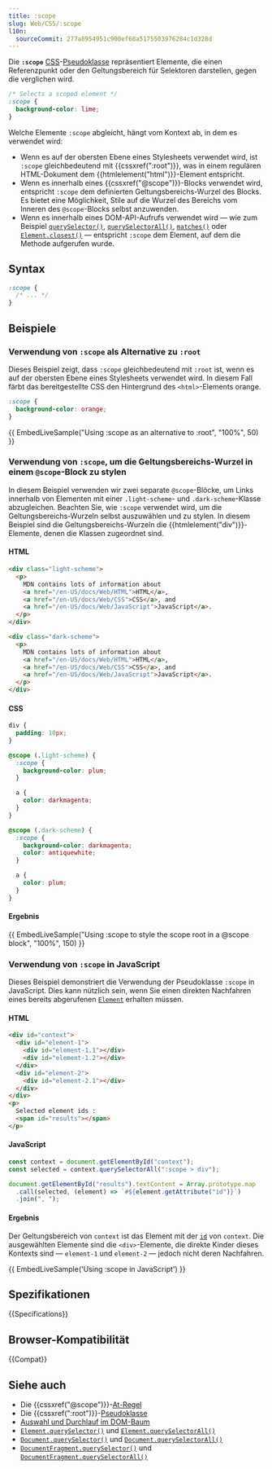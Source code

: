 ```yaml
---
title: :scope
slug: Web/CSS/:scope
l10n:
  sourceCommit: 277a8954951c900ef60a5175503976284c1d328d
---
```


Die **`:scope`** [CSS](/de/docs/Web/CSS)-[Pseudoklasse](/de/docs/Web/CSS/Pseudo-classes) repräsentiert Elemente, die einen Referenzpunkt oder den Geltungsbereich für Selektoren darstellen, gegen die verglichen wird.

```css
/* Selects a scoped element */
:scope {
  background-color: lime;
}
```

Welche Elemente `:scope` abgleicht, hängt vom Kontext ab, in dem es verwendet wird:

- Wenn es auf der obersten Ebene eines Stylesheets verwendet wird, ist `:scope` gleichbedeutend mit {{cssxref(":root")}}, was in einem regulären HTML-Dokument dem {{htmlelement("html")}}-Element entspricht.
- Wenn es innerhalb eines {{cssxref("@scope")}}-Blocks verwendet wird, entspricht `:scope` dem definierten Geltungsbereichs-Wurzel des Blocks. Es bietet eine Möglichkeit, Stile auf die Wurzel des Bereichs vom Inneren des `@scope`-Blocks selbst anzuwenden.
- Wenn es innerhalb eines DOM-API-Aufrufs verwendet wird — wie zum Beispiel [`querySelector()`](/de/docs/Web/API/Element/querySelector), [`querySelectorAll()`](/de/docs/Web/API/Element/querySelectorAll), [`matches()`](/de/docs/Web/API/Element/matches) oder [`Element.closest()`](/de/docs/Web/API/Element/closest) — entspricht `:scope` dem Element, auf dem die Methode aufgerufen wurde.

## Syntax

```css
:scope {
  /* ... */
}
```

## Beispiele

### Verwendung von `:scope` als Alternative zu `:root`

Dieses Beispiel zeigt, dass `:scope` gleichbedeutend mit `:root` ist, wenn es auf der obersten Ebene eines Stylesheets verwendet wird. In diesem Fall färbt das bereitgestellte CSS den Hintergrund des `<html>`-Elements orange.

```css
:scope {
  background-color: orange;
}
```

{{ EmbedLiveSample("Using :scope as an alternative to :root", "100%", 50) }}

### Verwendung von `:scope`, um die Geltungsbereichs-Wurzel in einem `@scope`-Block zu stylen

In diesem Beispiel verwenden wir zwei separate `@scope`-Blöcke, um Links innerhalb von Elementen mit einer `.light-scheme`- und `.dark-scheme`-Klasse abzugleichen. Beachten Sie, wie `:scope` verwendet wird, um die Geltungsbereichs-Wurzeln selbst auszuwählen und zu stylen. In diesem Beispiel sind die Geltungsbereichs-Wurzeln die {{htmlelement("div")}}-Elemente, denen die Klassen zugeordnet sind.

#### HTML

```html
<div class="light-scheme">
  <p>
    MDN contains lots of information about
    <a href="/en-US/docs/Web/HTML">HTML</a>,
    <a href="/en-US/docs/Web/CSS">CSS</a>, and
    <a href="/en-US/docs/Web/JavaScript">JavaScript</a>.
  </p>
</div>

<div class="dark-scheme">
  <p>
    MDN contains lots of information about
    <a href="/en-US/docs/Web/HTML">HTML</a>,
    <a href="/en-US/docs/Web/CSS">CSS</a>, and
    <a href="/en-US/docs/Web/JavaScript">JavaScript</a>.
  </p>
</div>
```

#### CSS

```css hidden
div {
  padding: 10px;
}
```

```css
@scope (.light-scheme) {
  :scope {
    background-color: plum;
  }

  a {
    color: darkmagenta;
  }
}

@scope (.dark-scheme) {
  :scope {
    background-color: darkmagenta;
    color: antiquewhite;
  }

  a {
    color: plum;
  }
}
```

#### Ergebnis

{{ EmbedLiveSample("Using :scope to style the scope root in a @scope block", "100%", 150) }}

### Verwendung von `:scope` in JavaScript

Dieses Beispiel demonstriert die Verwendung der Pseudoklasse `:scope` in JavaScript. Dies kann nützlich sein, wenn Sie einen direkten Nachfahren eines bereits abgerufenen [`Element`](/de/docs/Web/API/Element) erhalten müssen.

#### HTML

```html
<div id="context">
  <div id="element-1">
    <div id="element-1.1"></div>
    <div id="element-1.2"></div>
  </div>
  <div id="element-2">
    <div id="element-2.1"></div>
  </div>
</div>
<p>
  Selected element ids :
  <span id="results"></span>
</p>
```

#### JavaScript

```js
const context = document.getElementById("context");
const selected = context.querySelectorAll(":scope > div");

document.getElementById("results").textContent = Array.prototype.map
  .call(selected, (element) => `#${element.getAttribute("id")}`)
  .join(", ");
```

#### Ergebnis

Der Geltungsbereich von `context` ist das Element mit der [`id`](/de/docs/Web/HTML/Reference/Global_attributes/id) von `context`. Die ausgewählten Elemente sind die `<div>`-Elemente, die direkte Kinder dieses Kontexts sind — `element-1` und `element-2` — jedoch nicht deren Nachfahren.

{{ EmbedLiveSample('Using :scope in JavaScript') }}

## Spezifikationen

{{Specifications}}

## Browser-Kompatibilität

{{Compat}}

## Siehe auch

- Die {{cssxref("@scope")}}-[At-Regel](/de/docs/Web/CSS/CSS_syntax/At-rule)
- Die {{cssxref(":root")}}-[Pseudoklasse](/de/docs/Web/CSS/Pseudo-classes)
- [Auswahl und Durchlauf im DOM-Baum](/de/docs/Web/API/Document_Object_Model/Selection_and_traversal_on_the_DOM_tree)
- [`Element.querySelector()`](/de/docs/Web/API/Element/querySelector) und [`Element.querySelectorAll()`](/de/docs/Web/API/Element/querySelectorAll)
- [`Document.querySelector()`](/de/docs/Web/API/Document/querySelector) und [`Document.querySelectorAll()`](/de/docs/Web/API/Document/querySelectorAll)
- [`DocumentFragment.querySelector()`](/de/docs/Web/API/DocumentFragment/querySelector) und [`DocumentFragment.querySelectorAll()`](/de/docs/Web/API/DocumentFragment/querySelectorAll)

